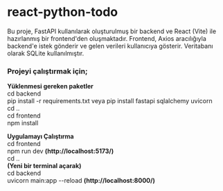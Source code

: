 # react-python-todo

Bu proje, FastAPI kullanılarak oluşturulmuş bir backend ve React (Vite) ile hazırlanmış bir frontend'den oluşmaktadır. Frontend, Axios aracılığıyla backend'e istek gönderir ve gelen verileri kullanıcıya gösterir. Veritabanı olarak SQLite kullanılmıştır.

### Projeyi çalıştırmak için;
**Yüklenmesi gereken paketler**  
cd backend  
pip install -r requirements.txt veya pip install fastapi sqlalchemy uvicorn  
cd ..  
cd frontend  
npm install  

**Uygulamayı Çalıştırma**    
cd frontend  
npm run dev  **(http://localhost:5173/)**   
cd ..  
**(Yeni bir terminal açarak)**  
cd backend  
uvicorn main:app --reload **(http://localhost:8000/)**  
